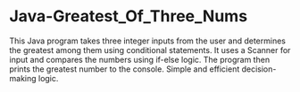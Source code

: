 
# Java-Greatest_Of_Three_Nums
This Java program takes three integer inputs from the user and determines the greatest among them using conditional statements. It uses a Scanner for input and compares the numbers using if-else logic. The program then prints the greatest number to the console. Simple and efficient decision-making logic.
